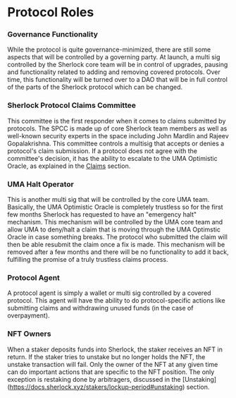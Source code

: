 # Protocol Roles

### Governance Functionality
While the protocol is quite governance-minimized, there are still some aspects that will be controlled by a governing party. At launch, a multi sig controlled by the Sherlock core team will be in control of upgrades, pausing and functionality related to adding and removing covered protocols. Over time, this functionality will be turned over to a DAO that will be in full control of the parts of the Sherlock protocol which can be changed. 

### Sherlock Protocol Claims Committee
This committee is the first responder when it comes to claims submitted by protocols. The SPCC is made up of core Sherlock team members as well as well-known security experts in the space including John Mardlin and Rajeev Gopalakrishna. This committee controls a multisig that accepts or denies a protocol's claim submission. If a protocol does not agree with the committee's decision, it has the ability to escalate to the UMA Optimistic Oracle, as explained in the [Claims](https://docs.sherlock.xyz/claims/claims-process) section. 

### UMA Halt Operator
This is another multi sig that will be controlled by the core UMA team. Basically, the UMA Optimistic Oracle is completely trustless so for the first few months Sherlock has requested to have an "emergency halt" mechanism. This mechanism will be controlled by the UMA core team and allow UMA to deny/halt a claim that is moving through the UMA Optimstic Oracle in case something breaks. The protocol who submitted the claim will then be able resubmit the claim once a fix is made. This mechanism will be removed after a few months and there will be no functionality to add it back, fulfilling the promise of a truly trustless claims process. 

### Protocol Agent
A protocol agent is simply a wallet or multi sig controlled by a covered protocol. This agent will have the ability to do protocol-specific actions like submitting claims and withdrawing unused funds (in the case of overpayment). 

### NFT Owners
When a staker deposits funds into Sherlock, the staker receives an NFT in return. If the staker tries to unstake but no longer holds the NFT, the unstake transaction will fail. Only the owner of the NFT at any given time can do important actions that are specific to the NFT position. The only exception is restaking done by arbitragers, discussed in the [Unstaking] (https://docs.sherlock.xyz/stakers/lockup-period#unstaking) section. 


